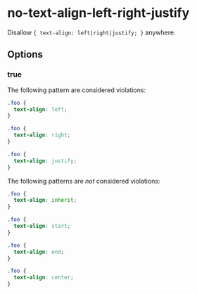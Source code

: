 # no-text-align-left-right-justify

Disallow `{ text-align: left|right|justify; }` anywhere.

## Options

### true

The following pattern are considered violations:

```css
.foo {
  text-align: left;
}
```

```css
.foo {
  text-align: right;
}
```

```css
.foo {
  text-align: justify;
}
```

The following patterns are _not_ considered violations:


```css
.foo {
  text-align: inherit;
}
```

```css
.foo {
  text-align: start;
}
```

```css
.foo {
  text-align: end;
}
```

```css
.foo {
  text-align: center;
}
```
